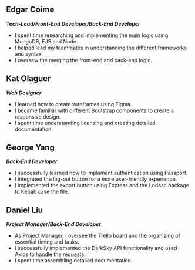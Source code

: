 ## Edgar Coime
**_Tech-Lead/Front-End Developer/Back-End Developer_**

* I spent time researching and implementing the main logic using MongoDB, EJS and Node.
* I helped lead my teammates in understanding the different frameworks and syntax.
* I oversaw the merging the front-end and back-end logic.

## Kat Olaguer
**_Web Designer_** 

* I learned how to create wireframes using Figma.
* I became familiar with different Bootstrap components to create a responsive design.
* I spent time understanding licensing and creating detailed documentation.


## George Yang
**_Back-End Developer_**

* I successfully learned how to implement authentication using Passport.
* I integrated the log-out button for a more user-friendly experience.
* I implemented the export button using Express and the Lodash package to Kebab case the file.

## Daniel Liu
**_Project Manager/Back-End Developer_**

* As Project Manager, I oversee the Trello board and the organizing of essential timing and tasks.
* I successfully implemented the DarkSky API functionality and used Axios to handle the requests.
* I spent time assembling detailed documentation.
